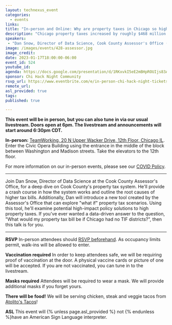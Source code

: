```yaml
---
layout: technexus_event
categories:
  - events
links: 
title: "In-person and Online: Why are property taxes in Chicago so high? (And what can be done to lower them)"
description: "Chicago property taxes increased by roughly $468 million in tax year 2021, with the median residential property tax bill in the city rising by roughly 8%. What caused this increase? Who (or what) bears responsibility? And what, if anything, can be done to lower property tax bills?"
speakers:
 - "Dan Snow, Director of Data Science, Cook County Assessor's Office (he/him)" 
image: /images/events/428-assessor.jpg
image_credit: 
date: 2023-01-17T18:00:00-06:00
event_id: 524
youtube_id: 
agenda: https://docs.google.com/presentation/d/1RKxvkI5eE2mBHpROUIjs83Aeh9-DnUATEUSDPDuCADc/edit#slide=id.g121c7120608_0_0
sponsor: Chi Hack Night Community
rsvp_url: https://www.eventbrite.com/e/in-person-chi-hack-night-tickets-207988107027
remote_url: 
asl_provided: true
tags:
published: true

---
```


**This event will be in person, but you can also tune in via our usual livestream. Doors open at 6pm. The livestream and announcements will start around 6:30pm CDT.**

**In-person:** <a href='https://www.google.com/maps/place/TechNexus+Venture+Collaborative/@41.8835673,-87.6394085,17z/data=!3m1!4b1!4m5!3m4!1s0x880e2d5be57f04c5:0xa87e47e177660090!8m2!3d41.8835673!4d-87.6372198'>TeamWorking, 20 N Upper Wacker Drive, 12th Floor, Chicago IL</a>. Enter the Civic Opera Building using the entrance in the middle of the block between Washington and Madison streets. Take the elevators to the 12th floor.

For more information on our in-person events, please see our [COVID Policy](/blog/2022/09/09/our-covid-19-policy.html). 

---

Join Dan Snow, Director of Data Science at the Cook County Assessor's Office, for a deep dive on Cook County's property tax system. He'll provide a crash course in how the system works and outline the root causes of higher tax bills. Additionally, Dan will introduce a new tool created by the Assessor's Office that can explore "what if" property tax scenarios. Using this tool, he'll examine potential high-impact policy solutions to high property taxes. If you've ever wanted a data-driven answer to the question, "What would my property tax bill be if Chicago had no TIF districts?", then this talk is for you.

---

**RSVP** In-person attendees should [RSVP beforehand]({{page.rsvp_url}}). As occupancy limits permit, walk-ins will be allowed to enter.

**Vaccination required** In order to keep attendees safe, we will be requiring proof of vaccination at the door. A physical vaccine cards or picture of one will be accepted. If you are not vaccinated, you can tune in to the livestream.

**Masks required** Attendees will be required to wear a mask. We will provide additional masks if you forget yours.

**There will be food!** We will be serving chicken, steak and veggie tacos from [Atolito's Tacos](https://atolito.com/restaurant/625/Atolito)!

**ASL** This event will {% unless page.asl_provided %} not {% endunless %}have an American Sign Language interpreter.
